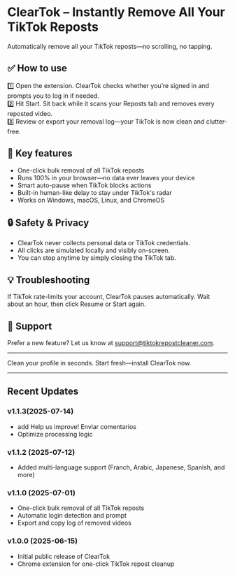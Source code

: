 # ClearTok – Instantly Remove All Your TikTok Reposts

Automatically remove all your TikTok reposts—no scrolling, no tapping.

## ✅ How to use
1️⃣ Open the extension. ClearTok checks whether you’re signed in and prompts you to log in if needed.  
2️⃣ Hit Start. Sit back while it scans your Reposts tab and removes every reposted video.  
3️⃣ Review or export your removal log—your TikTok is now clean and clutter-free.

## 🔧 Key features
- One-click bulk removal of all TikTok reposts
- Runs 100% in your browser—no data ever leaves your device
- Smart auto-pause when TikTok blocks actions
- Built-in human-like delay to stay under TikTok's radar
- Works on Windows, macOS, Linux, and ChromeOS

## 🔒 Safety & Privacy
- ClearTok never collects personal data or TikTok credentials.
- All clicks are simulated locally and visibly on-screen.
- You can stop anytime by simply closing the TikTok tab.

## 💡 Troubleshooting
If TikTok rate-limits your account, ClearTok pauses automatically. Wait about an hour, then click Resume or Start again.

## 📩 Support
Prefer a new feature? Let us know at support@tiktokrepostcleaner.com.

---

Clean your profile in seconds. Start fresh—install ClearTok now.

---

## Recent Updates

### v1.1.3(2025-07-14)
- add Help us improve! Enviar comentarios	
- Optimize processing logic

### v1.1.2 (2025-07-12)
- Added multi-language support (Franch, Arabic, Japanese, Spanish, and more)

### v1.1.0 (2025-07-01)
- One-click bulk removal of all TikTok reposts
- Automatic login detection and prompt
- Export and copy log of removed videos

### v1.0.0 (2025-06-15)
- Initial public release of ClearTok
- Chrome extension for one-click TikTok repost cleanup